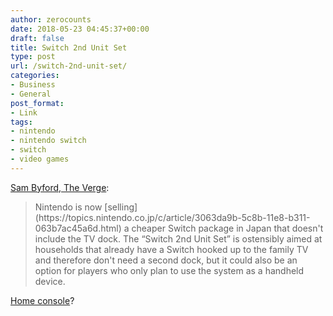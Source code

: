 ```yaml
---
author: zerocounts
date: 2018-05-23 04:45:37+00:00
draft: false
title: Switch 2nd Unit Set
type: post
url: /switch-2nd-unit-set/
categories:
- Business
- General
post_format:
- Link
tags:
- nintendo
- nintendo switch
- switch
- video games
---
```


[Sam Byford, The Verge](https://www.theverge.com/2018/5/22/17383104/nintendo-switch-dockless-bundle-japan-price):


<blockquote>Nintendo is now [selling](https://topics.nintendo.co.jp/c/article/3063da9b-5c8b-11e8-b311-063b7ac45a6d.html) a cheaper Switch package in Japan that doesn't include the TV dock. The “Switch 2nd Unit Set” is ostensibly aimed at households that already have a Switch hooked up to the family TV and therefore don't need a second dock, but it could also be an option for players who only plan to use the system as a handheld device.

</blockquote>

[Home console](https://www.zerocounts.net/2018/05/09/adjustable-charging-stand-for-nintendo-switch/)?
